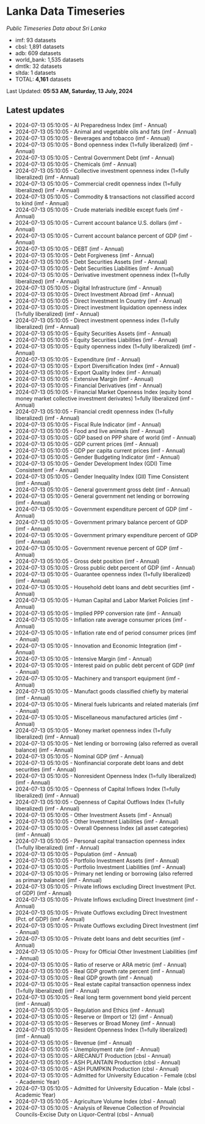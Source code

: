# Lanka Data Timeseries
*Public Timeseries Data about Sri Lanka*

* imf: 93 datasets
* cbsl: 1,891 datasets
* adb: 609 datasets
* world_bank: 1,535 datasets
* dmtlk: 32 datasets
* sltda: 1 datasets
* TOTAL: **4,161** datasets

Last Updated: **05:53 AM, Saturday, 13 July, 2024**

## Latest updates

* 2024-07-13 05:10:05 - AI Preparedness Index (imf - Annual)
* 2024-07-13 05:10:05 - Animal and vegetable oils and fats (imf - Annual)
* 2024-07-13 05:10:05 - Beverages and tobacco (imf - Annual)
* 2024-07-13 05:10:05 - Bond openness index (1=fully liberalized) (imf - Annual)
* 2024-07-13 05:10:05 - Central Government Debt (imf - Annual)
* 2024-07-13 05:10:05 - Chemicals (imf - Annual)
* 2024-07-13 05:10:05 - Collective investment openness index (1=fully liberalized) (imf - Annual)
* 2024-07-13 05:10:05 - Commercial credit openness index (1=fully liberalized) (imf - Annual)
* 2024-07-13 05:10:05 - Commodity & transactions not classified accord to kind (imf - Annual)
* 2024-07-13 05:10:05 - Crude materials inedible except fuels (imf - Annual)
* 2024-07-13 05:10:05 - Current account balance U.S. dollars (imf - Annual)
* 2024-07-13 05:10:05 - Current account balance percent of GDP (imf - Annual)
* 2024-07-13 05:10:05 - DEBT (imf - Annual)
* 2024-07-13 05:10:05 - Debt Forgiveness (imf - Annual)
* 2024-07-13 05:10:05 - Debt Securities Assets (imf - Annual)
* 2024-07-13 05:10:05 - Debt Securities Liabilities (imf - Annual)
* 2024-07-13 05:10:05 - Derivative investment openness index (1=fully liberalized) (imf - Annual)
* 2024-07-13 05:10:05 - Digital Infrastructure (imf - Annual)
* 2024-07-13 05:10:05 - Direct Investment Abroad (imf - Annual)
* 2024-07-13 05:10:05 - Direct Investment In Country (imf - Annual)
* 2024-07-13 05:10:05 - Direct investment liquidation openness index (1=fully liberalized) (imf - Annual)
* 2024-07-13 05:10:05 - Direct investment openness index (1=fully liberalized) (imf - Annual)
* 2024-07-13 05:10:05 - Equity Securities Assets (imf - Annual)
* 2024-07-13 05:10:05 - Equity Securities Liabilities (imf - Annual)
* 2024-07-13 05:10:05 - Equity openness index (1=fully liberalized) (imf - Annual)
* 2024-07-13 05:10:05 - Expenditure (imf - Annual)
* 2024-07-13 05:10:05 - Export Diversification Index (imf - Annual)
* 2024-07-13 05:10:05 - Export Quality Index (imf - Annual)
* 2024-07-13 05:10:05 - Extensive Margin (imf - Annual)
* 2024-07-13 05:10:05 - Financial Derivatives (imf - Annual)
* 2024-07-13 05:10:05 - Financial Market Openness Index (equity bond money market collective investment derivates) 1=fully liberalized (imf - Annual)
* 2024-07-13 05:10:05 - Financial credit openness index (1=fully liberalized) (imf - Annual)
* 2024-07-13 05:10:05 - Fiscal Rule Indicator (imf - Annual)
* 2024-07-13 05:10:05 - Food and live animals (imf - Annual)
* 2024-07-13 05:10:05 - GDP based on PPP share of world (imf - Annual)
* 2024-07-13 05:10:05 - GDP current prices (imf - Annual)
* 2024-07-13 05:10:05 - GDP per capita current prices (imf - Annual)
* 2024-07-13 05:10:05 - Gender Budgeting Indicator (imf - Annual)
* 2024-07-13 05:10:05 - Gender Development Index (GDI) Time Consistent (imf - Annual)
* 2024-07-13 05:10:05 - Gender Inequality Index (GII) Time Consistent (imf - Annual)
* 2024-07-13 05:10:05 - General government gross debt (imf - Annual)
* 2024-07-13 05:10:05 - General government net lending or borrowing (imf - Annual)
* 2024-07-13 05:10:05 - Government expenditure percent of GDP (imf - Annual)
* 2024-07-13 05:10:05 - Government primary balance percent of GDP (imf - Annual)
* 2024-07-13 05:10:05 - Government primary expenditure percent of GDP (imf - Annual)
* 2024-07-13 05:10:05 - Government revenue percent of GDP (imf - Annual)
* 2024-07-13 05:10:05 - Gross debt position (imf - Annual)
* 2024-07-13 05:10:05 - Gross public debt percent of GDP (imf - Annual)
* 2024-07-13 05:10:05 - Guarantee openness index (1=fully liberalized) (imf - Annual)
* 2024-07-13 05:10:05 - Household debt loans and debt securities (imf - Annual)
* 2024-07-13 05:10:05 - Human Capital and Labor Market Policies (imf - Annual)
* 2024-07-13 05:10:05 - Implied PPP conversion rate (imf - Annual)
* 2024-07-13 05:10:05 - Inflation rate average consumer prices (imf - Annual)
* 2024-07-13 05:10:05 - Inflation rate end of period consumer prices (imf - Annual)
* 2024-07-13 05:10:05 - Innovation and Economic Integration (imf - Annual)
* 2024-07-13 05:10:05 - Intensive Margin (imf - Annual)
* 2024-07-13 05:10:05 - Interest paid on public debt percent of GDP (imf - Annual)
* 2024-07-13 05:10:05 - Machinery and transport equipment (imf - Annual)
* 2024-07-13 05:10:05 - Manufact goods classified chiefly by material (imf - Annual)
* 2024-07-13 05:10:05 - Mineral fuels lubricants and related materials (imf - Annual)
* 2024-07-13 05:10:05 - Miscellaneous manufactured articles (imf - Annual)
* 2024-07-13 05:10:05 - Money market openness index (1=fully liberalized) (imf - Annual)
* 2024-07-13 05:10:05 - Net lending or borrowing (also referred as overall balance) (imf - Annual)
* 2024-07-13 05:10:05 - Nominal GDP (imf - Annual)
* 2024-07-13 05:10:05 - Nonfinancial corporate debt loans and debt securities (imf - Annual)
* 2024-07-13 05:10:05 - Nonresident Openness Index (1=fully liberalized) (imf - Annual)
* 2024-07-13 05:10:05 - Openness of Capital Inflows Index (1=fully liberalized) (imf - Annual)
* 2024-07-13 05:10:05 - Openness of Capital Outflows Index (1=fully liberalized) (imf - Annual)
* 2024-07-13 05:10:05 - Other Investment Assets (imf - Annual)
* 2024-07-13 05:10:05 - Other Investment Liabilities (imf - Annual)
* 2024-07-13 05:10:05 - Overall Openness Index (all asset categories) (imf - Annual)
* 2024-07-13 05:10:05 - Personal capital transaction openness index (1=fully liberalized) (imf - Annual)
* 2024-07-13 05:10:05 - Population (imf - Annual)
* 2024-07-13 05:10:05 - Portfolio Investment Assets (imf - Annual)
* 2024-07-13 05:10:05 - Portfolio Investment Liabilities (imf - Annual)
* 2024-07-13 05:10:05 - Primary net lending or borrowing (also referred as primary balance) (imf - Annual)
* 2024-07-13 05:10:05 - Private Inflows excluding Direct Investment (Pct. of GDP) (imf - Annual)
* 2024-07-13 05:10:05 - Private Inflows excluding Direct Investment (imf - Annual)
* 2024-07-13 05:10:05 - Private Outflows excluding Direct Investment (Pct. of GDP) (imf - Annual)
* 2024-07-13 05:10:05 - Private Outflows excluding Direct Investment (imf - Annual)
* 2024-07-13 05:10:05 - Private debt loans and debt securities (imf - Annual)
* 2024-07-13 05:10:05 - Proxy for Official Other Investment Liabilities (imf - Annual)
* 2024-07-13 05:10:05 - Ratio of reserve or ARA metric (imf - Annual)
* 2024-07-13 05:10:05 - Real GDP growth rate percent (imf - Annual)
* 2024-07-13 05:10:05 - Real GDP growth (imf - Annual)
* 2024-07-13 05:10:05 - Real estate capital transaction openness index (1=fully liberalized) (imf - Annual)
* 2024-07-13 05:10:05 - Real long term government bond yield percent (imf - Annual)
* 2024-07-13 05:10:05 - Regulation and Ethics (imf - Annual)
* 2024-07-13 05:10:05 - Reserve or (Import or 12) (imf - Annual)
* 2024-07-13 05:10:05 - Reserves or Broad Money (imf - Annual)
* 2024-07-13 05:10:05 - Resident Openness Index (1=fully liberalized) (imf - Annual)
* 2024-07-13 05:10:05 - Revenue (imf - Annual)
* 2024-07-13 05:10:05 - Unemployment rate (imf - Annual)
* 2024-07-13 05:10:05 - ARECANUT Production (cbsl - Annual)
* 2024-07-13 05:10:05 - ASH PLANTAIN Production (cbsl - Annual)
* 2024-07-13 05:10:05 - ASH PUMPKIN Production (cbsl - Annual)
* 2024-07-13 05:10:05 - Admitted for University Education - Female (cbsl - Academic Year)
* 2024-07-13 05:10:05 - Admitted for University Education - Male (cbsl - Academic Year)
* 2024-07-13 05:10:05 - Agriculture Volume Index (cbsl - Annual)
* 2024-07-13 05:10:05 - Analysis of Revenue Collection of Provincial Councils-Excise Duty on Liquor-Central (cbsl - Annual)